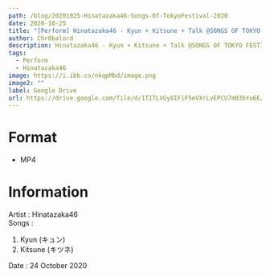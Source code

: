 ```yaml
---
path: /blog/20201025-Hinatazaka46-Songs-Of-TokyoFestival-2020
date: 2020-10-25
title: "[Perform] Hinatazaka46 - Kyun + Kitsune + Talk @SONGS OF TOKYO FESTIVAL 2020"
author: Chr0balord
description: Hinatazaka46 - Kyun + Kitsune + Talk @SONGS OF TOKYO FESTIVAL 2020
tags:
  - Perform
  - Hinatazaka46
image: https://i.ibb.co/nkqpMbd/image.png
image2: ""
label: Google Drive
url: https://drive.google.com/file/d/1TITLVGy8IFiF5eVXrLvEPCU7m03bYu6E/view?usp=sharing
---
```


# Format

- MP4

# Information

Artist : Hinatazaka46 <br/>
Songs :

1. Kyun (キュン)
2. Kitsune (キツネ) <br>

Date : 24 October 2020 <br>
